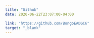 ```yaml
---
title: "Github"
date: 2020-06-22T23:07:00-04:00

link: "https://github.com/BongoEADGC6"
target: "_blank"
---
```

